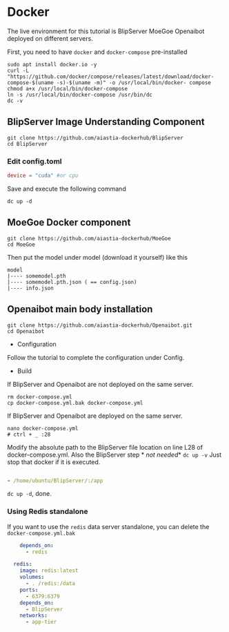 # Docker

The live environment for this tutorial is BlipServer MoeGoe Openaibot deployed on different servers.

First, you need to have `docker` and `docker-compose` pre-installed

````shell
sudo apt install docker.io -y
curl -L "https://github.com/docker/compose/releases/latest/download/docker-compose-$(uname -s)-$(uname -m)" -o /usr/local/bin/docker- compose
chmod a+x /usr/local/bin/docker-compose
ln -s /usr/local/bin/docker-compose /usr/bin/dc
dc -v
````

## BlipServer Image Understanding Component

````shell
git clone https://github.com/aiastia-dockerhub/BlipServer
cd BlipServer
````

### Edit config.toml

```toml
device = "cuda" #or cpu
``` 

Save and execute the following command

```shell
dc up -d
```

## MoeGoe Docker component

````shell
git clone https://github.com/aiastia-dockerhub/MoeGoe 
cd MoeGoe
````

Then put the model under model (download it yourself) like this

````
model
|---- somemodel.pth
|---- somemodel.pth.json ( == config.json)
|---- info.json
````

## Openaibot main body installation

````shell
git clone https://github.com/aiastia-dockerhub/Openaibot.git
cd Openaibot
````

- Configuration

Follow the tutorial to complete the configuration under Config.

- Build

If BlipServer and Openaibot are not deployed on the same server.

````shell
rm docker-compose.yml 
cp docker-compose.yml.bak docker-compose.yml
````

If BlipServer and Openaibot are deployed on the same server.

```shell
nano docker-compose.yml
# ctrl + _ :28 
```

Modify the absolute path to the BlipServer file location on line L28 of docker-compose.yml. Also the BlipServer step *
*not needed** `dc up -v`
Just stop that docker if it is executed.

```yaml

- /home/ubuntu/BlipServer/:/app

```

``dc up -d``, done.

### Using Redis standalone

If you want to use the `redis` data server standalone, you can delete the `docker-compose.yml.bak`

````yaml
    depends_on:
      - redis
````

````yaml
  redis:
    image: redis:latest
    volumes:
      - . /redis:/data
    ports:
      - 6379:6379
    depends_on:
      - BlipServer
    networks:
      - app-tier
````